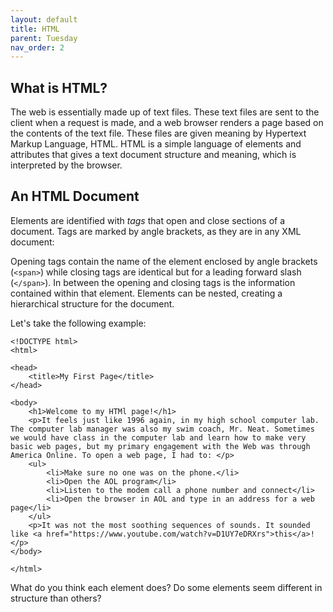 ```yaml
---
layout: default
title: HTML
parent: Tuesday
nav_order: 2
---
```


## What is HTML?

The web is essentially made up of text files. These text files are sent to the client when a request is made, and a web browser renders a page based on the contents of the text file. These files are given meaning by Hypertext Markup Language, HTML. HTML is a simple language of elements and attributes that gives a text document structure and meaning, which is interpreted by the browser.

## An HTML Document
Elements are identified with _tags_ that open and close sections of a document. Tags are marked by angle brackets, as they are in any XML document:

Opening tags contain the name of the element enclosed by angle brackets (`<span>`) while closing tags are identical but for a leading forward slash (`</span>`). In between the opening and closing tags is the information contained within that element. Elements can be nested, creating a hierarchical structure for the document.

Let's take the following example:

```
<!DOCTYPE html>
<html>

<head>
    <title>My First Page</title>
</head>

<body>
    <h1>Welcome to my HTMl page!</h1>
    <p>It feels just like 1996 again, in my high school computer lab. The computer lab manager was also my swim coach, Mr. Neat. Sometimes we would have class in the computer lab and learn how to make very basic web pages, but my primary engagement with the Web was through America Online. To open a web page, I had to: </p>
    <ul>
        <li>Make sure no one was on the phone.</li>
        <li>Open the AOL program</li>
        <li>Listen to the modem call a phone number and connect</li>
        <li>Open the browser in AOL and type in an address for a web page</li>
    </ul>
    <p>It was not the most soothing sequences of sounds. It sounded like <a href="https://www.youtube.com/watch?v=D1UY7eDRXrs">this</a>!</p>
</body>

</html>
```

What do you think each element does? Do some elements seem different in structure than others?
